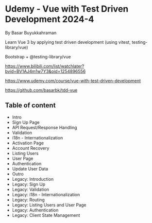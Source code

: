 # Udemy - Vue with Test Driven Development 2024-4

By Basar Buyukkahraman

Learn Vue 3 by applying test driven development (using vitest, testing-library/vue)

Bootstrap + @testing-library/vue

https://www.bilibili.com/list/watchlater?bvid=BV1AJ4m1w7Y3&oid=1254896556

https://www.udemy.com/course/vue-with-test-driven-development

https://github.com/basarbk/tdd-vue

## Table of content

- Intro
- Sign Up Page
- API Request/Response Handling
- Validation
- i18n - Internationalization
- Activation Page
- Account Recovery
- Listing Users
- User Page
- Authentication
- Update User Data
- Outro
- Legacy: Introduction
- Legacy: Sign Up
- Legacy: Validation
- Legacy: i18n - Internationalization
- Legacy: Routing
- Legacy: Listing Users and User Page
- Legacy: Authentication
- Legacy: Client State Management
